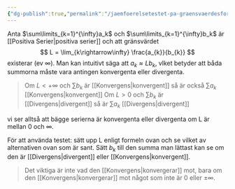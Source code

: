```yaml
---
{"dg-publish":true,"permalink":"/jaemfoerelsetestet-pa-graensvaerdesform/","tags":["funktionsteori"]}
---
```


Anta $\sum\limits_{k=1}^{\infty}a_k$ och $\sum\limits_{k=1}^{\infty}b_k$ är [[Positiva Serier\|positiva serier]] och att gränsvärdet
$$
L = \lim_{k\rightarrow\infty} \frac{a_{k}}{b_{k}}
$$
existerar (ev $\infty$). Man kan intuitivt säga att $a_{k}\approx Lb_{k}$, vlket betyder att båda summorna måste vara antingen konvergenta eller divergenta.

>Om $L<+\infty$ och $\sum\limits b_k$ är [[Konvergens\|konvergent]] så är också $\sum\limits a_k$ [[Konvergens\|konvergent]]
>Om $L>0$ och $\sum\limits b_k$ är [[Divergens\|divergent]] så är $\sum\limits a_k$ [[Divergens\|divergent]]

vi ser alltså att bägge serierna är konvergenta eller divergenta om L är mellan $0$ och $\infty$.

För att använda testet: sätt upp L enligt formeln ovan och se vilket av alternativen ovan som är sant. Sätt $b_{k}$ till den summa man lättast kan se om den är [[Divergens\|divergent]] eller [[Konvergens\|konvergent]].

> Det viktiga är inte vad den [[Konvergens\|konvergerar]] mot, bara om den [[Konvergens\|konvergerar]] mot något som inte är 0 eller $\pm\infty$. 

